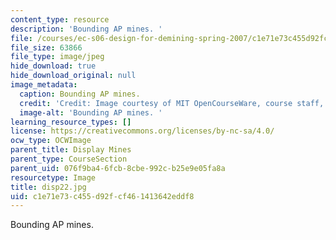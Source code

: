 ```yaml
---
content_type: resource
description: 'Bounding AP mines. '
file: /courses/ec-s06-design-for-demining-spring-2007/c1e71e73c455d92fcf461413642eddf8_disp22.jpg
file_size: 63866
file_type: image/jpeg
hide_download: true
hide_download_original: null
image_metadata:
  caption: Bounding AP mines.
  credit: 'Credit: Image courtesy of MIT OpenCourseWare, course staff, and students.'
  image-alt: 'Bounding AP mines. '
learning_resource_types: []
license: https://creativecommons.org/licenses/by-nc-sa/4.0/
ocw_type: OCWImage
parent_title: Display Mines
parent_type: CourseSection
parent_uid: 076f9ba4-6fcb-8cbe-992c-b25e9e05fa8a
resourcetype: Image
title: disp22.jpg
uid: c1e71e73-c455-d92f-cf46-1413642eddf8
---
```

Bounding AP mines. 